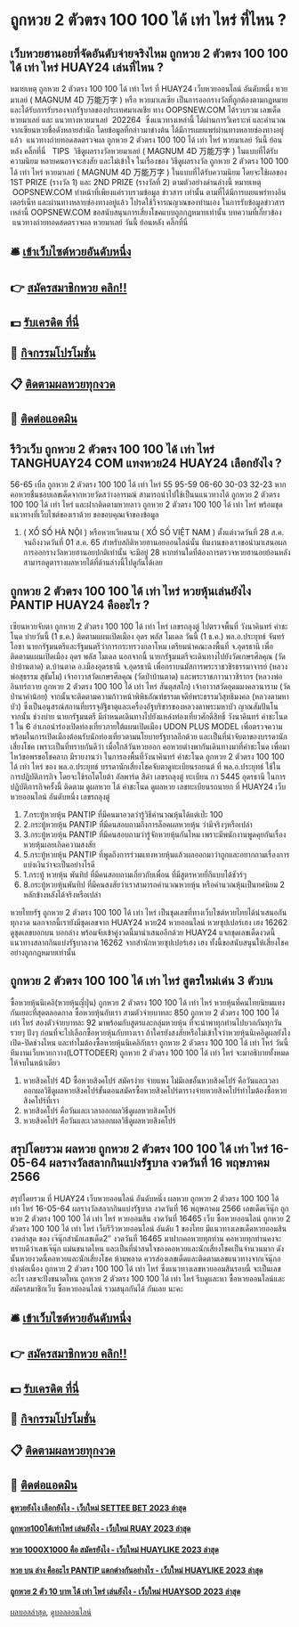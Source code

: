 # ถูกหวย 2 ตัวตรง 100 100 ได้ เท่า ไหร่ ที่ไหน ?
## เว็บหวยฮานอยที่จัดอันดับจ่ายจริงไหม ถูกหวย 2 ตัวตรง 100 100 ได้ เท่า ไหร่ HUAY24 เล่นที่ไหน ?
หมายเหตุ ถูกหวย 2 ตัวตรง 100 100 ได้ เท่า ไหร่ ที่ HUAY24 เว็บหวยออนไลน์ อันดับหนึ่ง หวยมาเลย์ ( MAGNUM 4D 万能万字 ) หรือ หวยมาเลเซีย เป็นการออกรางวัลที่ถูกต้องตามกฎหมาย และได้รับการรับรองจากรัฐบาลของประเทศมาเลเชีย
ทาง OOPSNEW.COM ได้รวบรวม เลขเด็ดหวยมาเลย์ และ แนวทางหวยมาเลย์  202264  ซึ่งแนวทางเหล่านี้ ได้ผ่านการวิเคราะห์ และคำนวณจากเซียนหวยชื่อดังหลายสำนัก โดยข้อมูลที่กล่าวมาข่างต้น ได้มีการเผยแพร่ผ่านทางหลายช่องทางอยู่แล้ว
 แนวทางถ่ายทอดสดตรวจผล ถูกหวย 2 ตัวตรง 100 100 ได้ เท่า ไหร่ หวยมาเลย์ วันนี้ ย้อนหลัง คลิ๊กที่นี่  
TIPS  วิธีดูผลรางวัลหวยมาเลย์ ( MAGNUM 4D 万能万字 ) ในแบบที่ได้รับความนิยม
หลายคนอาจจะสงสัย และไม่เข้าใจ ในเรื่องของ วิธีดูผลรางวัล ถูกหวย 2 ตัวตรง 100 100 ได้ เท่า ไหร่ หวยมาเลย์ ( MAGNUM 4D 万能万字 ) ในแบบที่ได้รับความนิยม โดยจะใช้ผลของ 1ST PRIZE (รางวัล 1) และ 2ND PRIZE (รางวัลที่ 2) ตามตัวอย่างด่านล่างนี้
หมายเหตุ  OOPSNEW.COM ทำหน้าที่เพียงแค่รวบรวมข้อมูล ข่าวสาร เท่านั้น ตามที่ได้มีการเผยแพร่ทางอินเตอร์เน็ท และผ่านทางหลายช่องทางอยู่แล้ว โปรดใช้วิจารณญาณของท่านเอง ในการรับข้อมูลข่าวสารเหล่านี้ OOPSNEW.COM ขอสนับสนุนการเสี่ยงโชคแบบถูกกฎหมายเท่านั้น
บทความที่เกี่ยวข้อง
 แนวทางถ่ายทอดสดตรวจผล หวยมาเลย์ วันนี้ ย้อนหลัง คลิ๊กที่นี่  

## 🛎 [เข้าเว็บไซต์หวยอันดับหนึ่ง](https://bit.ly/3BG5bNw)
## 👉 [สมัครสมาชิกหวย คลิก!!](https://bit.ly/3BG5bNw)
## 💵 [รับเครดิต ที่นี่](https://bit.ly/3C3mvgS)
## 👑 [กิจกรรมโปรโมชั่น](https://bit.ly/3C3mvgS)
## 📋 [ติดตามผลหวยทุกงวด](https://bit.ly/3C3mvgS)
## 📱 [ติดต่อแอดมิน](https://bit.ly/3C3mvgS)

## รีวิวเว็บ ถูกหวย 2 ตัวตรง 100 100 ได้ เท่า ไหร่ TANGHUAY24 COM แทงหวย24 HUAY24 เลือกยังไง ?
56-65
เบิ้ล ถูกหวย 2 ตัวตรง 100 100 ได้ เท่า ไหร่ 55
95-59
06-60
30-03
32-23
หากคอหวยชื่นชอบเลขเด็ดจากหวยวัดสว่างอารมณ์ สามารถนำไปใช้เป็นนแนวทางได้ ถูกหวย 2 ตัวตรง 100 100 ได้ เท่า ไหร่ และฝากติดตามหวยลาว ถูกหวย 2 ตัวตรง 100 100 ได้ เท่า ไหร่ พร้อมชุดแนวทางที่เว็บไซต์ของเราด้วย
ขอขอบคุณเจ้าของข้อมูล

1. ( XỔ SỐ HÀ NỘI ) หรือหวยเวียดนาม ( XỔ SỐ VIỆT NAM ) ตั้งแต่งวดวันที่ 28 ส.ค. จนถึงงวดวันที่ 01 ส.ค. 65 สำหรับสถิติหวยฮานอยออนไลน์นั้น ทีมงานของเราขอนำมาเสนอผลการออกรางวัลหวยฮานอยปกติเท่านั้น จะมีอยู่ 28 หากท่านใดที่ต้องการตรวจหวยฮานอยย้อนหลัง สามารถดูตารางผลหวยได้ที่ด้านล่างนี้ไปดูกันได้เลย

## ถูกหวย 2 ตัวตรง 100 100 ได้ เท่า ไหร่ หวยหุ้นเล่นยังไง PANTIP HUAY24 คืออะไร ?
เซียนหวยจับตา ถูกหวย 2 ตัวตรง 100 100 ได้ เท่า ไหร่ เลขรถลุงตู่ ไปตรวจพื้นที่ วังนาคินทร์ คำชะโนด บ่ายวันนี้ (1 ธ.ค.) ติดตามแผนเปิดเมือง อุดร พลัส โมเดล
วันนี้ (1 ธ.ค.) พล.อ.ประยุทธ์ จันทร์โอชา นายกรัฐมนตรีและรัฐมนตรีว่าการกระทรวงกลาโหม เตรียมนำคณะลงพื้นที่ จ.อุดรธานี เพื่อติดตามแผนเปิดเมือง อุดร พลัส โมเดล
นอกจากนี้ นายกรัฐมนตรีจะเดินทางไปยังวัดเกษรศีลคุณ (วัดป่าบ้านตาด) ต.บ้านตาด อ.เมืองอุดรธานี จ.อุดรธานี เพื่อกราบนมัสการพระราชวชิรธรรมาจารย์ (หลวงพ่อสุธรรม สุธัมโม) เจ้าอาวาสวัดเกษรศีลคุณ (วัดป่าบ้านตาด) และพระราชภาวนาวชิรากร (หลวงพ่ออินทร์ถวาย ถูกหวย 2 ตัวตรง 100 100 ได้ เท่า ไหร่ สันตุสสโก) เจ้าอาวาสวัดอุดมมงคลวนาราม (วัดป่านาคำน้อย)
จากนั้นจะติดตามความก้าวหน้าพิพิธภัณฑ์ธรรมเจดีย์พระธรรมวิสุทธิมงคล (หลวงตามหาบัว) ซึ่งเป็นอนุสรณ์สถานที่บรรจุอัฐิธาตุและเครื่องอัฐบริขารของหลวงตาพระมหาบัว ญาณสัมปันโน
จากนั้น ช่วงบ่าย นายกรัฐมนตรี มีกำหนดเดินทางไปยังแหล่งท่องเที่ยวศักดิ์สิทธิ์ วังนาคินทร์ คำชะโนด 1 ใน 6 อำเภอนำร่องเปิดท่องเที่ยวภายใต้แผนเปิดเมือง UDON PLUS MODEL เพื่อตรวจความพร้อมในการเปิดเมืองต้อนรับนักท่องเที่ยวตามนโยบายรัฐบาลอีกด้วย
และเป็นที่น่าจับตาของบรรดานักเสี่ยงโชค เพราะเป็นที่ทราบกันดีว่า เมื่อใกล้วันหวยออก คอหวยต่างพากันเดินทางมาที่คำชะโนด เพื่อมาไหว้ขอพรขอโชคลาภ
มีรายงานว่า ในการลงพื้นที่วังนาคินทร์ คำชะโนด ถูกหวย 2 ตัวตรง 100 100 ได้ เท่า ไหร่ ของ พล.อ.ประยุทธ์ บรรดานักเสี่ยงโชคจับตาดูทะเบียนรถยนต์ ที่ พล.อ.ประยุทธ์ ใช้ในการปฏิบัติภารกิจ โดยจะใช้รถโตโยต้า อัลพาร์ด สีดำ เลขรถลุงตู่ ทะเบียน กว 5445 อุดรธานี ในการปฏิบัติภารกิจครั้งนี้ ติดตาม ดูผลหวย ได้
คำชะโนด ดูผลหวย เลขทะเบียนรถนายก ที่ HUAY24 เว็บหวยออนไลน์ อันดับหนึ่ง เลขรถลุงตู่
1. 7.กระทู้หวยหุ้น PANTIP ที่มีคนมาอวดว่ารู้วิธีคำนวณหุ้นได้แต่เป๊ะ 100
2. 2.กระทู้หวยหุ้น PANTIP ที่มีคนสอบถามถึงการล็อคผลหวยหุ้น ว่ามีจริงๆหรือเปล่า
3. 3.กระทู้หวยหุ้น PANTIP ที่มีคนสอบถามว่ารู้จักหวยหุ้นกันไหม เพราะมีพนักงานพูดคุยกันเรื่องหวยหุ้นเลยเกิดความสงสัย
4. 5.กระทู้หวยหุ้น PANTIP ที่พูดถึงการร่วมแทงหวยหุ้นแล้วผลออกมาว่าถูกและอยากถามเรื่องการแบ่งเงินว่าจะเป็นอย่างไรดี
5. 1.กระทู้ หวยหุ้น พันทิป ที่มีคนสอบถามเกี่ยวกับเพื่อน ที่มีสูตรหวยยี่กีแบบได้ชัวร์ๆ
6. 8.กระทู้หวยหุ้นพันทิป ที่มีคนสงสัยว่าเราสามารถคำนวณหวยหุ้น หรือคำนวณหุ้นเป็นทศนิยม 2 หลักข้างหลังได้จริงหรือเปล่า

หวยไทยรัฐ ถูกหวย 2 ตัวตรง 100 100 ได้ เท่า ไหร่ เป็นชุดเลขที่ทางเว็บไซต์หวยไทยได้นำเสนอกันทุกงวด นอกจากนี้เรายังมีชุดเลขจาก HUAY24 หวย24 หวยออนไลน์ หวยซุปเปอร์เฮง เฮง 16262 ดูชุดเลขบอกบน บอกล่าง พร้อมจับเข้าคู่งวดนี้มานำเสนออีกด้วย HUAY24 แจกชุดเลขเด็ดงวดนี้แนวทางสลากกินแบ่งรัฐบาลงวด 16262 จากสำนักหวยซุปเปอร์เฮง เฮง ทั้งนี้ขอสนับสนุนให้เสี่ยงโชคอย่างถูกกฎหมายเท่านั้น

## ถูกหวย 2 ตัวตรง 100 100 ได้ เท่า ไหร่ สูตรใหม่เด่น 3 ตัวบน
ซื้อหวยหุ้นนิเคอิ(หวยหุ้นญี่ปุ่น) ถูกหวย 2 ตัวตรง 100 100 ได้ เท่า ไหร่ หวยหุ้นที่คนไทยนิยมแทงกันเยอะที่สุดตลอดกาล ซื้อหวยหุ้นกับเรา สามตัวจ่ายบาทละ 850 ถูกหวย 2 ตัวตรง 100 100 ได้ เท่า ไหร่ สองตัวจ่ายบาทละ 92 มาพร้อมกับสูตรและกลุ่มหวยหุ้น ที่จะนำพาทุกท่านไปบวกกันทุกวัน รวยๆ ปังๆ
ก่อนที่จะไปเลือกซื้อหวยหุ้นกับทางเรา ถ้าใครยังสงสัยหรือไม่เข้าใจว่าหวยหุ้นนิเคอิดูผลยังไง เปิด-ปิดช่วงไหน และทำไมต้องซื้อหวยหุ้นนิเคอิกับเรา ถูกหวย 2 ตัวตรง 100 100 ได้ เท่า ไหร่ วันนี้ทีมงานเว็บหวยกวาง(LOTTODEER) ถูกหวย 2 ตัวตรง 100 100 ได้ เท่า ไหร่ จะมาอธิบายทั้งหมด ให้จบในหน้าเดียว
1. หวยสิงคโปร์ 4D ซื้อหวยสิงคโปร์ สมัครง่าย จ่ายแพง ไม่มีเลขอั้นหวยสิงคโปร์ คือวันและเวลาออกผลวิธีดูผลหวยสิงคโปร์ขั้นตอนสมัครซื้อหวยสิงคโปร์ตารางจ่ายหวยสิงคโปร์ทำไมต้องซื้อหวยสิงคโปร์ที่เรา
2. หวยสิงคโปร์ คือวันและเวลาออกผลวิธีดูผลหวยสิงคโปร์
3. หวยสิงคโปร์ คือวันและเวลาออกผลวิธีดูผลหวยสิงคโปร์

## สรุปโดยรวม ผลหวย ถูกหวย 2 ตัวตรง 100 100 ได้ เท่า ไหร่ 16-05-64 ผลรางวัลสลากกินแบ่งรัฐบาล งวดวันที่ 16 พฤษภาคม 2566
สรุปโดยรวม ที่ HUAY24 เว็บหวยออนไลน์ อันดับหนึ่ง ผลหวย ถูกหวย 2 ตัวตรง 100 100 ได้ เท่า ไหร่ 16-05-64 ผลรางวัลสลากกินแบ่งรัฐบาล งวดวันที่ 16 พฤษภาคม 2566 เลขเด็ดเจ๊นุ๊ก ถูกหวย 2 ตัวตรง 100 100 ได้ เท่า ไหร่ หวยออมสิน งวดวันที่ 16465
เว็บ ซื้อหวยออนไลน์ ถูกหวย 2 ตัวตรง 100 100 ได้ เท่า ไหร่ เว็บรีวิวหวยออนไลน์ อันดับ 1 ของไทย มีแนวทางเลขเด็ดหวยออมสินงวดล่าสุด ของ เจ๊นุ๊กสำนักเลขเด็ด2″ งวดวันที่ 16465 มาฝากคอหวยทุกท่าน คอหวยทุกท่านคงจะทราบดีว่าเลขเจ๊นุ๊ก แม่นขนาดไหน และเป็นที่น่าสนใจของคอหวยและนักเสี่ยงโชคเป็นจำนวนมาก ดังนั้นหวยงวดนี้คอหวยและนักเสี่ยงโชค ห้ามพลาด ควรส่องเลขเด็ดและติดตามเลขแนวทางจากเจ๊นุ๊กอย่างต่อเนื่อง ถูกหวย 2 ตัวตรง 100 100 ได้ เท่า ไหร่ ซึ่งแนวทางเลขหวยออมสินรอบนี้ จะเป็นเลขอะไร เลขจะปังขนาดไหน ถูกหวย 2 ตัวตรง 100 100 ได้ เท่า ไหร่ รีบดูและหา ซื้อหวยออนไลน์และสมัครสมาชิกเว็บ ซื้อหวยออนไลน์ รวมสนุกกันได้ กันเลย นะคะ

## 🛎 [เข้าเว็บไซต์หวยอันดับหนึ่ง](https://bit.ly/3BG5bNw)
## 👉 [สมัครสมาชิกหวย คลิก!!](https://bit.ly/3BG5bNw)
## 💵 [รับเครดิต ที่นี่](https://bit.ly/3C3mvgS)
## 👑 [กิจกรรมโปรโมชั่น](https://bit.ly/3C3mvgS)
## 📋 [ติดตามผลหวยทุกงวด](https://bit.ly/3C3mvgS)
## 📱 [ติดต่อแอดมิน](https://bit.ly/3C3mvgS)

#### [ดูหวยยังไง เลือกยังไง - เว็บใหม่ SETTEE BET 2023 ล่าสุด](https://atom.io/themes/ดูหวยยังไง%20เลือกยังไง%20-%20เว็บใหม่%20settee%20bet%202023%20ล่าสุด)
#### [ถูกหวย100ได้เท่าไหร่ เล่นยังไง - เว็บใหม่ RUAY 2023 ล่าสุด](https://atom.io/themes/ถูกหวย100ได้เท่าไหร่%20เล่นยังไง%20-%20เว็บใหม่%20ruay%202023%20ล่าสุด)
#### [หวย 1000X1000 คือ สมัครยังไง - เว็บใหม่ HUAYLIKE 2023 ล่าสุด](https://atom.io/themes/หวย%201000x1000%20คือ%20สมัครยังไง%20-%20เว็บใหม่%20huaylike%202023%20ล่าสุด)
#### [หวย บน ล่าง คืออะไร PANTIP แตกต่างกันอย่างไร - เว็บใหม่ HUAYLIKE 2023 ล่าสุด](https://atom.io/themes/หวย%20บน%20ล่าง%20คืออะไร%20pantip%20แตกต่างกันอย่างไร%20-%20เว็บใหม่%20huaylike%202023%20ล่าสุด)
#### [ถูกหวย 2 ตัว 10 บาท ได้ เท่า ไหร่ เล่นยังไง - เว็บใหม่ HUAYSOD 2023 ล่าสุด](https://atom.io/themes/ถูกหวย%202%20ตัว%2010%20บาท%20ได้%20เท่า%20ไหร่%20เล่นยังไง%20-%20เว็บใหม่%20huaysod%202023%20ล่าสุด)

[ผลบอลล่าสุด](https://siamsport.tv "ผลบอลล่าสุด"), [ดูบอลออนไลน์](https://siamsport.tv/ดูบอลสด "ดูบอลออนไลน์")